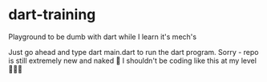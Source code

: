 # dart-training
Playground to be dumb with dart while I learn it's mech's

Just go ahead and type dart main.dart to run the dart program.
Sorry - repo is still extremely new and naked 🤣
I shouldn't be coding like this at my level 🙏🙏🙏
